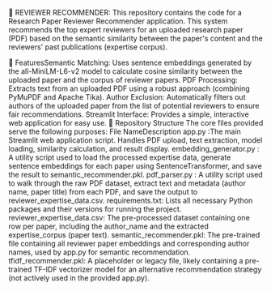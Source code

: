 📄 REVIEWER RECOMMENDER:
This repository contains the code for a Research Paper Reviewer Recommender application. This system recommends the top expert reviewers for an uploaded research paper (PDF) based on the semantic similarity between the paper's content and the reviewers' past publications (expertise corpus).

🚀 FeaturesSemantic Matching: Uses sentence embeddings generated by the all-MiniLM-L6-v2 model to calculate cosine similarity between the uploaded paper and the corpus of reviewer papers.
PDF Processing: Extracts text from an uploaded PDF using a robust approach (combining PyMuPDF and Apache Tika).
Author Exclusion: Automatically filters out authors of the uploaded paper from the list of potential reviewers to ensure fair recommendations.
Streamlit Interface: Provides a simple, interactive web application for easy use.
📁 Repository Structure
The core files provided serve the following purposes:
File NameDescription
app.py :The main Streamlit web application script. Handles PDF upload, text extraction, model loading, similarity calculation, and result display.
embedding_generator.py : A utility script used to load the processed expertise data, generate sentence embeddings for each paper using SentenceTransformer, and save the result to semantic_recommender.pkl.
pdf_parser.py : A utility script used to walk through the raw PDF dataset, extract text and metadata (author name, paper title) from each PDF, and save the output to reviewer_expertise_data.csv.
requirements.txt: Lists all necessary Python packages and their versions for running the project.
reviewer_expertise_data.csv: The pre-processed dataset containing one row per paper, including the author_name and the extracted expertise_corpus (paper text).
semantic_recommender.pkl: The pre-trained file containing all reviewer paper embeddings and corresponding author names, used by app.py for semantic recommendation.
tfidf_recommender.pkl: A placeholder or legacy file, likely containing a pre-trained TF-IDF vectorizer model for an alternative recommendation strategy (not actively used in the provided app.py).
